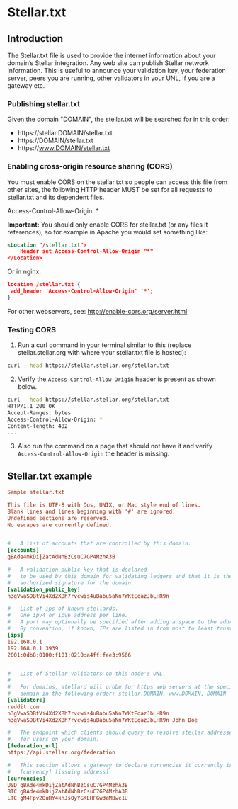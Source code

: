 Stellar.txt
===========
## Introduction

The Stellar.txt file is used to provide the internet information about your domain’s Stellar integration. Any web site can publish Stellar network information. This is useful to announce your validation key, your federation server, peers you are running, other validators in your UNL, if you are a gateway etc.

### Publishing stellar.txt

Given the domain "DOMAIN", the stellar.txt will be searched for in this order:

- https:/<span></span>/stellar.DOMAIN/stellar.txt
- https:/<span></span>/DOMAIN/stellar.txt
- https:/<span></span>/www.DOMAIN/stellar.txt

### Enabling cross-origin resource sharing (CORS)
You must enable CORS on the stellar.txt so people can access this file from other sites, the following HTTP header MUST be set for all requests to stellar.txt and its dependent files.

 Access-Control-Allow-Origin: *

**Important:** You should only enable CORS for stellar.txt (or any files it references), so for example in Apache you would set something like:

```xml
<Location "/stellar.txt">
    Header set Access-Control-Allow-Origin "*"
</Location>
```

Or in nginx:

```json
location /stellar.txt {
 add_header 'Access-Control-Allow-Origin' '*';
}
```

For other webservers, see: http://enable-cors.org/server.html

### Testing CORS

1. Run a curl command in your terminal similar to this (replace stellar.stellar.org with where your stellar.txt file is hosted):

  ```bash
  curl --head https://stellar.stellar.org/stellar.txt
  ```

2. Verify the `Access-Control-Allow-Origin` header is present as shown below.

  ```bash
  curl --head https://stellar.stellar.org/stellar.txt
  HTTP/1.1 200 OK
  Accept-Ranges: bytes
  Access-Control-Allow-Origin: *
  Content-length: 482
  ...
  ```

3. Also run the command on a page that should not have it and verify `Access-Control-Allow-Origin` the header is missing.

## Stellar.txt example

```ini
Sample stellar.txt

This file is UTF-8 with Dos, UNIX, or Mac style end of lines.
Blank lines and lines beginning with '#' are ignored.
Undefined sections are reserved.
No escapes are currently defined.


#   A list of accounts that are controlled by this domain.
[accounts]
gBAde4mkDijZatAdNhBzCsuC7GP4MzhA3B

#   A validation public key that is declared
#   to be used by this domain for validating ledgers and that it is the
#   authorized signature for the domain.
[validation_public_key]
n3gVwaSDBtVi4Xd2XBh7rvcwis4uBabu5aNn7WKtEqazJbLHR9n

#   List of ips of known stellards.
#   One ipv4 or ipv6 address per line.
#   A port may optionally be specified after adding a space to the address.
#   By convention, if known, IPs are listed in from most to least trusted.
[ips]
192.168.0.1
192.168.0.1 3939
2001:0db8:0100:f101:0210:a4ff:fee3:9566


#   List of Stellar validators on this node's UNL.
#
#   For domains, stellard will probe for https web servers at the specified
#   domain in the following order: stellar.DOMAIN, www.DOMAIN, DOMAIN
[validators]
reddit.com
n3gVwaSDBtVi4Xd2XBh7rvcwis4uBabu5aNn7WKtEqazJbLHR9n
n3gVwaSDBtVi4Xd2XBh7rvcwis4uBabu5aNn7WKtEqazJbLHR9n John Doe

#   The endpoint which clients should query to resolve stellar addresses
#   for users on your domain.
[federation_url]
https://api.stellar.org/federation

#   This section allows a gateway to declare currencies it currently issues.
#   [currency] [issuing address]
[currencies]
USD gBAde4mkDijZatAdNhBzCsuC7GP4MzhA3B
BTC gBAde4mkDijZatAdNhBzCsuC7GP4MzhA3B
LTC gM4Fpv2QuHY4knJsQyYGKEHFGw3eMBwc1U
```
